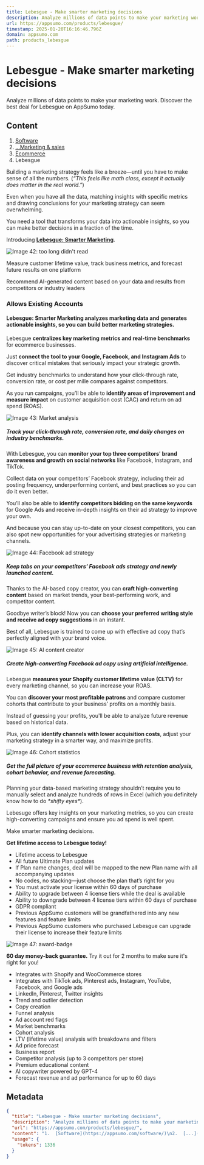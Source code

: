 ```yaml
---
title: Lebesgue - Make smarter marketing decisions
description: Analyze millions of data points to make your marketing work. Discover the best deal for Lebesgue on AppSumo today.
url: https://appsumo.com/products/lebesgue/
timestamp: 2025-01-20T16:16:46.796Z
domain: appsumo.com
path: products_lebesgue
---
```


# Lebesgue - Make smarter marketing decisions


Analyze millions of data points to make your marketing work. Discover the best deal for Lebesgue on AppSumo today.


## Content

1.  [Software](https://appsumo.com/software/)
2.  [...](https://appsumo.com/software/marketing-sales/)[Marketing & sales](https://appsumo.com/software/marketing-sales/)
3.  [Ecommerce](https://appsumo.com/software/marketing-sales/ecommerce/)
4.  Lebesgue

Building a marketing strategy feels like a breeze—until you have to make sense of all the numbers. (_“This feels like math class, except it actually does matter in the real world.”_)

Even when you have all the data, matching insights with specific metrics and drawing conclusions for your marketing strategy can seem overwhelming.

You need a tool that transforms your data into actionable insights, so you can make better decisions in a fraction of the time.

Introducing [**Lebesgue: Smarter Marketing**](https://lebesgue.io/).

![Image 42: too long didn't read](https://appsumo2next-cdn.appsumo.com/_next/static/media/question-mark.88093265.svg)

Measure customer lifetime value, track business metrics, and forecast future results on one platform

Recommend AI-generated content based on your data and results from competitors or industry leaders

### Allows Existing Accounts

#### **Lebesgue: Smarter Marketing analyzes marketing data and generates actionable insights, so you can build better marketing strategies.**

Lebesgue **centralizes key marketing metrics and real-time benchmarks** for ecommerce businesses.

Just **connect the tool to your Google, Facebook, and Instagram Ads⁠** to discover critical mistakes that seriously impact your strategic growth.

Get industry benchmarks to understand how your click-through rate, conversion rate, or cost per mille compares against competitors.

As you run campaigns, you’ll be able to **identify areas of improvement and measure impact** on customer acquisition cost (CAC) and return on ad spend (ROAS).

![Image 43: Market analysis](https://appsumo2-cdn.appsumo.com/media/stories/images/01_3.jpg?optimizer=gif)

##### _Track your click-through rate, conversion rate, and daily changes on industry benchmarks._

With Lebesgue, you can **monitor your top three competitors**’ **brand awareness and growth on social networks** like Facebook, Instagram, and TikTok.

Collect data on your competitors’ Facebook strategy, including their ad posting frequency, underperforming content, and best practices so you can do it even better.

You’ll also be able to **identify competitors bidding on the same keywords** for Google Ads and receive in-depth insights on their ad strategy to improve your own.

And because you can stay up-to-date on your closest competitors, you can also spot new opportunities for your advertising strategies or marketing channels.

![Image 44: Facebook ad strategy](https://appsumo2-cdn.appsumo.com/media/stories/images/02_2.jpg?optimizer=gif)

##### _Keep tabs on your competitors' Facebook ads strategy and newly launched content._

Thanks to the AI-based copy creator, you can **craft high-converting content** based on market trends, your best-performing work, and competitor content.

Goodbye writer’s block! Now you can **choose your preferred writing style and receive ad copy suggestions** in an instant.

Best of all, Lebesgue is trained to come up with effective ad copy that’s perfectly aligned with your brand voice.

![Image 45: AI content creator](https://appsumo2-cdn.appsumo.com/media/stories/images/03_2.jpg?optimizer=gif)

##### _Create high-converting Facebook ad copy using artificial intelligence._

Lebesgue **measures your Shopify customer lifetime value (CLTV)** for every marketing channel, so you can increase your ROAS.

You can **discover your most profitable patrons** and compare customer cohorts that contribute to your business’ profits on a monthly basis.

Instead of guessing your profits, you'll be able to analyze future revenue based on historical data.

Plus, you can **identify channels with lower acquisition costs**, adjust your marketing strategy in a smarter way, and maximize profits.

![Image 46: Cohort statistics](https://appsumo2-cdn.appsumo.com/media/stories/images/04_2.jpg?optimizer=gif)

##### _Get the full picture of your ecommerce business with retention analysis, cohort behavior, and revenue forecasting._

Planning your data-based marketing strategy shouldn’t require you to manually select and analyze hundreds of rows in Excel (which you definitely know how to do _\*shifty eyes\*_).

Lebesuge offers key insights on your marketing metrics, so you can create high-converting campaigns and ensure you ad spend is well spent.

Make smarter marketing decisions.

**Get lifetime access to Lebesgue today!**

*   Lifetime access to Lebesgue
*   All future Ultimate Plan updates
*   If Plan name changes, deal will be mapped to the new Plan name with all accompanying updates
*   No codes, no stacking—just choose the plan that’s right for you
*   You must activate your license within 60 days of purchase
*   Ability to upgrade between 4 license tiers while the deal is available
*   Ability to downgrade between 4 license tiers within 60 days of purchase
*   GDPR compliant
*   Previous AppSumo customers will be grandfathered into any new features and feature limits
*   Previous AppSumo customers who purchased Lebesgue can upgrade their license to increase their feature limits

![Image 47: award-badge](https://appsumo2next-cdn.appsumo.com/_next/static/media/award-badge.8c6d4589.svg)

**60 day money-back guarantee.** Try it out for 2 months to make sure it's right for you!

*   Integrates with Shopify and WooCommerce stores
*   Integrates with TikTok ads, Pinterest ads, Instagram, YouTube, Facebook, and Google ads
*   LinkedIn, Pinterest, Twitter insights
*   Trend and outlier detection
*   Copy creation
*   Funnel analysis
*   Ad account red flags
*   Market benchmarks
*   Cohort analysis
*   LTV (lifetime value) analysis with breakdowns and filters
*   Ad price forecast
*   Business report
*   Competitor analysis (up to 3 competitors per store)
*   Premium educational content
*   AI copywriter powered by GPT-4
*   Forecast revenue and ad performance for up to 60 days

## Metadata

```json
{
  "title": "Lebesgue - Make smarter marketing decisions",
  "description": "Analyze millions of data points to make your marketing work. Discover the best deal for Lebesgue on AppSumo today.",
  "url": "https://appsumo.com/products/lebesgue/",
  "content": "1.  [Software](https://appsumo.com/software/)\n2.  [...](https://appsumo.com/software/marketing-sales/)[Marketing & sales](https://appsumo.com/software/marketing-sales/)\n3.  [Ecommerce](https://appsumo.com/software/marketing-sales/ecommerce/)\n4.  Lebesgue\n\nBuilding a marketing strategy feels like a breeze—until you have to make sense of all the numbers. (_“This feels like math class, except it actually does matter in the real world.”_)\n\nEven when you have all the data, matching insights with specific metrics and drawing conclusions for your marketing strategy can seem overwhelming.\n\nYou need a tool that transforms your data into actionable insights, so you can make better decisions in a fraction of the time.\n\nIntroducing [**Lebesgue: Smarter Marketing**](https://lebesgue.io/).\n\n![Image 42: too long didn't read](https://appsumo2next-cdn.appsumo.com/_next/static/media/question-mark.88093265.svg)\n\nMeasure customer lifetime value, track business metrics, and forecast future results on one platform\n\nRecommend AI-generated content based on your data and results from competitors or industry leaders\n\n### Allows Existing Accounts\n\n#### **Lebesgue: Smarter Marketing analyzes marketing data and generates actionable insights, so you can build better marketing strategies.**\n\nLebesgue **centralizes key marketing metrics and real-time benchmarks** for ecommerce businesses.\n\nJust **connect the tool to your Google, Facebook, and Instagram Ads⁠** to discover critical mistakes that seriously impact your strategic growth.\n\nGet industry benchmarks to understand how your click-through rate, conversion rate, or cost per mille compares against competitors.\n\nAs you run campaigns, you’ll be able to **identify areas of improvement and measure impact** on customer acquisition cost (CAC) and return on ad spend (ROAS).\n\n![Image 43: Market analysis](https://appsumo2-cdn.appsumo.com/media/stories/images/01_3.jpg?optimizer=gif)\n\n##### _Track your click-through rate, conversion rate, and daily changes on industry benchmarks._\n\nWith Lebesgue, you can **monitor your top three competitors**’ **brand awareness and growth on social networks** like Facebook, Instagram, and TikTok.\n\nCollect data on your competitors’ Facebook strategy, including their ad posting frequency, underperforming content, and best practices so you can do it even better.\n\nYou’ll also be able to **identify competitors bidding on the same keywords** for Google Ads and receive in-depth insights on their ad strategy to improve your own.\n\nAnd because you can stay up-to-date on your closest competitors, you can also spot new opportunities for your advertising strategies or marketing channels.\n\n![Image 44: Facebook ad strategy](https://appsumo2-cdn.appsumo.com/media/stories/images/02_2.jpg?optimizer=gif)\n\n##### _Keep tabs on your competitors' Facebook ads strategy and newly launched content._\n\nThanks to the AI-based copy creator, you can **craft high-converting content** based on market trends, your best-performing work, and competitor content.\n\nGoodbye writer’s block! Now you can **choose your preferred writing style and receive ad copy suggestions** in an instant.\n\nBest of all, Lebesgue is trained to come up with effective ad copy that’s perfectly aligned with your brand voice.\n\n![Image 45: AI content creator](https://appsumo2-cdn.appsumo.com/media/stories/images/03_2.jpg?optimizer=gif)\n\n##### _Create high-converting Facebook ad copy using artificial intelligence._\n\nLebesgue **measures your Shopify customer lifetime value (CLTV)** for every marketing channel, so you can increase your ROAS.\n\nYou can **discover your most profitable patrons** and compare customer cohorts that contribute to your business’ profits on a monthly basis.\n\nInstead of guessing your profits, you'll be able to analyze future revenue based on historical data.\n\nPlus, you can **identify channels with lower acquisition costs**, adjust your marketing strategy in a smarter way, and maximize profits.\n\n![Image 46: Cohort statistics](https://appsumo2-cdn.appsumo.com/media/stories/images/04_2.jpg?optimizer=gif)\n\n##### _Get the full picture of your ecommerce business with retention analysis, cohort behavior, and revenue forecasting._\n\nPlanning your data-based marketing strategy shouldn’t require you to manually select and analyze hundreds of rows in Excel (which you definitely know how to do _\\*shifty eyes\\*_).\n\nLebesuge offers key insights on your marketing metrics, so you can create high-converting campaigns and ensure you ad spend is well spent.\n\nMake smarter marketing decisions.\n\n**Get lifetime access to Lebesgue today!**\n\n*   Lifetime access to Lebesgue\n*   All future Ultimate Plan updates\n*   If Plan name changes, deal will be mapped to the new Plan name with all accompanying updates\n*   No codes, no stacking—just choose the plan that’s right for you\n*   You must activate your license within 60 days of purchase\n*   Ability to upgrade between 4 license tiers while the deal is available\n*   Ability to downgrade between 4 license tiers within 60 days of purchase\n*   GDPR compliant\n*   Previous AppSumo customers will be grandfathered into any new features and feature limits\n*   Previous AppSumo customers who purchased Lebesgue can upgrade their license to increase their feature limits\n\n![Image 47: award-badge](https://appsumo2next-cdn.appsumo.com/_next/static/media/award-badge.8c6d4589.svg)\n\n**60 day money-back guarantee.** Try it out for 2 months to make sure it's right for you!\n\n*   Integrates with Shopify and WooCommerce stores\n*   Integrates with TikTok ads, Pinterest ads, Instagram, YouTube, Facebook, and Google ads\n*   LinkedIn, Pinterest, Twitter insights\n*   Trend and outlier detection\n*   Copy creation\n*   Funnel analysis\n*   Ad account red flags\n*   Market benchmarks\n*   Cohort analysis\n*   LTV (lifetime value) analysis with breakdowns and filters\n*   Ad price forecast\n*   Business report\n*   Competitor analysis (up to 3 competitors per store)\n*   Premium educational content\n*   AI copywriter powered by GPT-4\n*   Forecast revenue and ad performance for up to 60 days",
  "usage": {
    "tokens": 1336
  }
}
```
